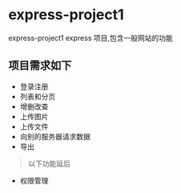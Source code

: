 # express-project1
express-project1 express 项目,包含一般网站的功能
## 项目需求如下
- 登录注册
- 列表和分页
- 增删改查
- 上传图片
- 上传文件
- 向别的服务器请求数据
- 导出

> 以下功能延后
- 权限管理